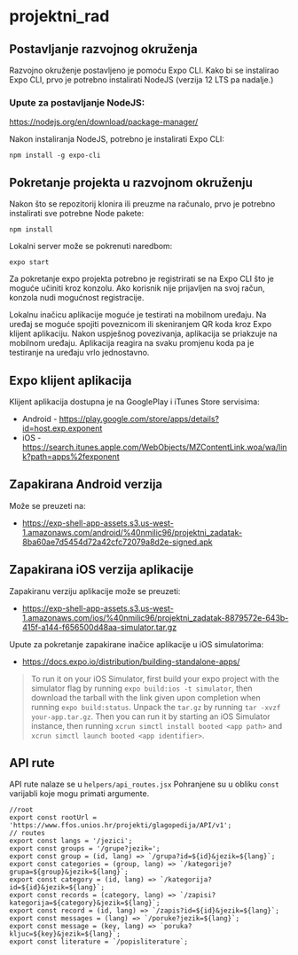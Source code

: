 # projektni_rad
## Postavljanje razvojnog okruženja 
Razvojno okruženje postavljeno je pomoću Expo CLI. Kako bi se instalirao Expo CLI, prvo je potrebno instalirati NodeJS (verzija 12 LTS pa nadalje.)

### Upute za postavljanje NodeJS: 
https://nodejs.org/en/download/package-manager/

Nakon instaliranja NodeJS, potrebno je instalirati Expo CLI:
                                                 
```npm install -g expo-cli```

## Pokretanje projekta u razvojnom okruženju 
Nakon što se repozitorij klonira ili preuzme na računalo, prvo je potrebno instalirati sve potrebne Node pakete: 

```npm install```

Lokalni server može se pokrenuti naredbom:

```expo start``` 
           
Za pokretanje expo projekta potrebno je registrirati se na Expo CLI što je moguće učiniti kroz konzolu. Ako korisnik nije prijavljen na svoj račun, konzola nudi mogućnost registracije. 

Lokalnu inačicu aplikacije moguće je testirati na mobilnom uređaju. Na uređaj se moguće spojiti poveznicom ili skeniranjem QR koda kroz Expo klijent aplikaciju. Nakon uspješnog povezivanja, aplikacija se priakzuje na mobilnom uređaju. Aplikacija reagira na svaku promjenu koda pa je testiranje na uređaju vrlo jednostavno. 
                                        
## Expo klijent aplikacija                                                          
Klijent aplikacija dostupna je na GooglePlay i iTunes Store servisima: 
- Android - https://play.google.com/store/apps/details?id=host.exp.exponent 
- iOS - https://search.itunes.apple.com/WebObjects/MZContentLink.woa/wa/link?path=apps%2fexponent 

## Zapakirana Android verzija 
Može se preuzeti na: 
- https://exp-shell-app-assets.s3.us-west-1.amazonaws.com/android/%40nmilic96/projektni_zadatak-8ba60ae7d5454d72a42cfc72079a8d2e-signed.apk

## Zapakirana iOS verzija aplikacije
Zapakiranu verziju aplikacije može se preuzeti:
- https://exp-shell-app-assets.s3.us-west-1.amazonaws.com/ios/%40nmilic96/projektni_zadatak-8879572e-643b-415f-a144-f656500d48aa-simulator.tar.gz

Upute za pokretanje zapakirane inačice aplikacije u iOS simulatorima: 
- https://docs.expo.io/distribution/building-standalone-apps/     

> To run it on your iOS Simulator, first build your expo project with the simulator flag by running ```expo build:ios -t simulator```, then download the tarball with the link given upon completion when running ```expo build:status```. Unpack the ```tar.gz``` by running ```tar -xvzf your-app.tar.gz```. Then you can run it by starting an iOS Simulator instance, then running ```xcrun simctl install booted <app path>``` and ```xcrun simctl launch booted <app identifier>```.
  
## API rute

API rute nalaze se u ```helpers/api_routes.jsx```
Pohranjene su u obliku ```const``` varijabli koje mogu primati argumente.

```
//root
export const rootUrl = 'https://www.ffos.unios.hr/projekti/glagopedija/API/v1';
// routes
export const langs = '/jezici';
export const groups = '/grupe?jezik=';
export const group = (id, lang) => `/grupa?id=${id}&jezik=${lang}`;
export const categories = (group, lang) => `/kategorije?grupa=${group}&jezik=${lang}`;
export const category = (id, lang) => `/kategorija?id=${id}&jezik=${lang}`;
export const records = (category, lang) => `/zapisi?kategorija=${category}&jezik=${lang}`;
export const record = (id, lang) => `/zapis?id=${id}&jezik=${lang}`;
export const messages = (lang) => `/poruke?jezik=${lang}`;
export const message = (key, lang) => `poruka?kljuc=${key}&jezik=${lang}`;
export const literature = `/popisliterature`;
```

 

